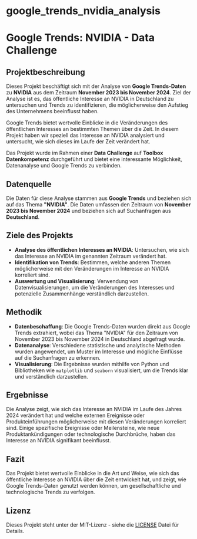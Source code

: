 # google_trends_nvidia_analysis
# Google Trends: NVIDIA - Data Challenge

## Projektbeschreibung
Dieses Projekt beschäftigt sich mit der Analyse von **Google Trends-Daten** zu **NVIDIA** aus dem Zeitraum **November 2023 bis November 2024**. Ziel der Analyse ist es, das öffentliche Interesse an NVIDIA in Deutschland zu untersuchen und Trends zu identifizieren, die möglicherweise den Aufstieg des Unternehmens beeinflusst haben.

Google Trends bietet wertvolle Einblicke in die Veränderungen des öffentlichen Interesses an bestimmten Themen über die Zeit. In diesem Projekt haben wir speziell das Interesse an NVIDIA analysiert und untersucht, wie sich dieses im Laufe der Zeit verändert hat.

Das Projekt wurde im Rahmen einer **Data Challenge** auf **Toolbox Datenkompetenz** durchgeführt und bietet eine interessante Möglichkeit, Datenanalyse und Google Trends zu verbinden.

## Datenquelle
Die Daten für diese Analyse stammen aus **Google Trends** und beziehen sich auf das Thema **"NVIDIA"**. Die Daten umfassen den Zeitraum von **November 2023 bis November 2024** und beziehen sich auf Suchanfragen aus **Deutschland**.

## Ziele des Projekts
- **Analyse des öffentlichen Interesses an NVIDIA**: Untersuchen, wie sich das Interesse an NVIDIA im genannten Zeitraum verändert hat.
- **Identifikation von Trends**: Bestimmen, welche anderen Themen möglicherweise mit den Veränderungen im Interesse an NVIDIA korreliert sind.
- **Auswertung und Visualisierung**: Verwendung von Datenvisualisierungen, um die Veränderungen des Interesses und potenzielle Zusammenhänge verständlich darzustellen.

## Methodik
- **Datenbeschaffung**: Die Google Trends-Daten wurden direkt aus Google Trends extrahiert, wobei das Thema "NVIDIA" für den Zeitraum von November 2023 bis November 2024 in Deutschland abgefragt wurde.
- **Datenanalyse**: Verschiedene statistische und analytische Methoden wurden angewendet, um Muster im Interesse und mögliche Einflüsse auf die Suchanfragen zu erkennen.
- **Visualisierung**: Die Ergebnisse wurden mithilfe von Python und Bibliotheken wie `matplotlib` und `seaborn` visualisiert, um die Trends klar und verständlich darzustellen.

## Ergebnisse
Die Analyse zeigt, wie sich das Interesse an NVIDIA im Laufe des Jahres 2024 verändert hat und welche externen Ereignisse oder Produkteinführungen möglicherweise mit diesen Veränderungen korreliert sind. Einige spezifische Ereignisse oder Meilensteine, wie neue Produktankündigungen oder technologische Durchbrüche, haben das Interesse an NVIDIA signifikant beeinflusst.

## Fazit
Das Projekt bietet wertvolle Einblicke in die Art und Weise, wie sich das öffentliche Interesse an NVIDIA über die Zeit entwickelt hat, und zeigt, wie Google Trends-Daten genutzt werden können, um gesellschaftliche und technologische Trends zu verfolgen.

## Lizenz
Dieses Projekt steht unter der MIT-Lizenz - siehe die [LICENSE](LICENSE) Datei für Details.
